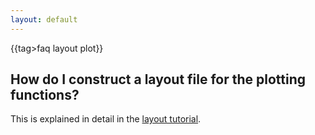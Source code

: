 ```yaml
---
layout: default
---
```


{{tag>faq layout plot}}

##  How do I construct a layout file for the plotting functions?

This is explained in detail in the [layout tutorial](/tutorial/layout).
